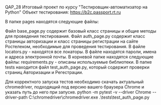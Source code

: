 QAP_28
Итоговый проект по курсу "Тестировщик-автоматизатор на Python" 
Объект тестирования: https://b2c.passport.rt.ru

В папке pages находятся следующие файлы:

Файл base_page.py содержит базовый класс страницы и общие методы для проведения тестирования.
Файл auth_page.py содержит класс страницы авторизации и класс страницы регистрации на сайте Ростелеком, необходимые для проведения тестирования.
В файле locators.py - находятся все локаторы.
В файле находятся пароли, имена и адреса электронной почты.
В корневой папке находятся следующие файлы:
requirements.py - описаны используемые библиотеки.
В папке tests находится файл test_auth_page.py, который содержит проверки страниц Авторизации и Регестрации.

Для корректного запуска тестов необходимо скачать актуальный chromedriver, подходящий под версию вашего браузера Chrome и указать путь 
до него при запуске.
python -m pytest -v --driver Chrome --driver-path C:\chromedriver\chromedriver.exe .\tests\test_auth_page.py


